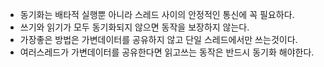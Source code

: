- 동기화는 배타적 실행뿐 아니라 스레드 사이의 안정적인 통신에 꼭 필요하다.
- 쓰기와 읽기가 모두 동기화되지 않으면 동작을 보장하지 않는다.
- 가장좋은 방법은 가변데이터를 공유하지 않고 단일 스레드에서만 쓰는것이다.
- 여러스레드가 가변데이터를 공유한다면 읽고쓰는 동작은 반드시 동기화 해야한다.
